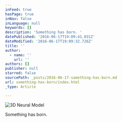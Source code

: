 ```yaml
---
inFeed: true
hasPage: true
inNav: false
inLanguage: null
keywords: []
description: 'Something has born. '
datePublished: '2016-06-17T19:09:41.031Z'
dateModified: '2016-06-17T19:09:32.726Z'
title: ''
author:
  - name: ''
    url: ''
authors: []
publisher: null
starred: false
sourcePath: _posts/2016-06-17-something-has-born.md
url: something-has-born/index.html
_type: Article

---
```

![3D Neural Model](https://imgflo.herokuapp.com/graph/vahj1ThiexotieMo/7e83ad139bcebe856d614bbc00834839/croprotate.jpg?cropheight=1737&cropwidth=2419&degrees=0&input=https%3A%2F%2Fthe-grid-user-content.s3-us-west-2.amazonaws.com%2F6c1fe475-f91f-45c0-a96f-7434e23a3716.jpg&x=281&y=0)

Something has born.